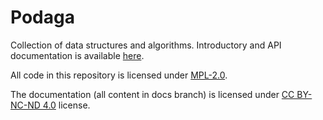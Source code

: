# Podaga
Collection of data structures and algorithms.  Introductory and API documentation is available [here](https://zvrba.github.io/Podaga/).

All code in this repository is licensed under [MPL-2.0](LICENSE).

The documentation (all content in docs branch) is licensed under [CC BY-NC-ND 4.0](https://creativecommons.org/licenses/by-nc-nd/4.0/) license.

